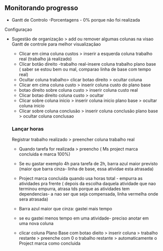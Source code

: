 ## Monitorando progresso

* Gantt de Controlo -Porcentagens - 0% porque não foi realizada

Configuraçao

* Sugestão de organização > add ou remover algumas colunas na visao Gantt de controle para melhor visualizaçãao

    * Clicar em cima coluna custos > inserir a esquerda coluna trabalho real (trabalho já realizado)
    * Clicar botão direito -trabalho real-insere coluna trabalho plano base ( saber se estou bem  ou mal, comparao linha de base com tempo real)
    * Ocultar coluna trabalho> clicar botao direito > ocultar coluna
    * Clicar em cima coluna custo > inserir coluna custo do plano base 
    * botao direito sobre coluna custo > inserir coluna custo real
    * Clicar botao direito coluna custo > ocultar
    * Clicar sobre coluna inicio > inserir coluna  inicio plano base > ocultar coluna inicio
    * Clicar sobre coluna conclusão > inserir coluna conclusão plano base > ocultar coluna conclusao

    ### Lançar horas

    Registrar trabalho realizado > preencher coluna trabalho real
    * Quando tarefa for realizada > preencho ( Ms project marca concluida e marca 100%) 
    * Se eu gastar exemplo 4h para tarefa de 2h, barra azul maior previsto (maior que barra cinza- linha de base, essa atividae esta atrasada)
    * Project marca concluida quando usa horas total - empurra as atividades pra frente ( depois da escolha daquela atividade que nao terminou empurra, atrasa tds porque as atividades tem dependencias- a nao ser que seja compensada, linha vermelha onde sera  atrasada)
    * Barra azul maior que cinza: gastei mais tempo
    

    * se eu gastei menos tempo em uma atividade- preciso anotar em uma nova coluna
    * clicar coluna Plano Base com botao dieito > inserir coluna > trabalho restante > preenche com 0 o trabalho restante > automaticamente o Project marca como concluida

